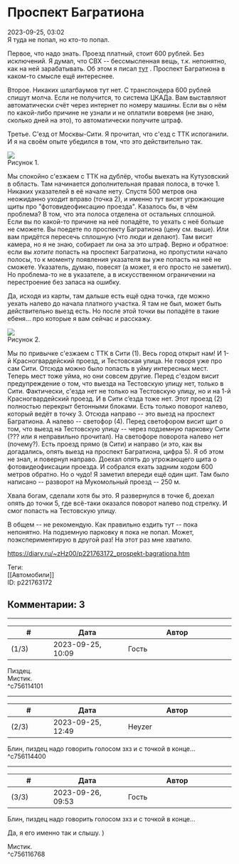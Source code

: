 Проспект Багратиона
===================

  
2023-09-25, 03:02  
 Я туда не попал, но кто-то попал.   
   
 Первое, что надо знать. Проезд платный, стоит 600 рублей. Без исключений. Я думал, что СВХ -- бессмысленная вещь, т.к. непонятно, как на ней зарабатывать. Об этом я писал  [тут](Северо-восточная%20хорда)  . Проспект Багратиона в каком-то смысле ещё интереснее.   
   
 Второе. Никаких шлагбаумов тут нет. С транспондера 600 рублей спишут молча. Если не получится, то система ЦКАДа. Вам выставляют автоматически счёт через интернет по номеру машины. Если вы о нём по какой-либо причине не узнали и не оплатили вовремя (не знаю, сколько дней на это), то автоматически получите штраф.   
   
 Третье. С'езд от Москвы-Сити. Я прочитал, что с'езд с ТТК испоганили. И я на своём опыте убедился в том, что это действительно так.   
   
   [![](https://i.yapx.ru/WgFoVl.png)](https://yapx.ru/image/WgFoV)    
 Рисунок 1.    
   
 Мы спокойно с'езжаем с ТТК на дублёр, чтобы выехать на Кутузовский в область. Там начинается дополнительная правая полоса, в точке 1. Никаких указателей в её начале нету. Спустя 500 метров она неожиданно уходит вправо (точка 2), и именно тут висят угрожающие щиты про "фотовидеофиксацию проезда". Казалось бы, в чём проблема? В том, что эта полоса отделена от остальных сплошной. Если вы по какой-то причине на неё попадёте, то уехать с неё больше не сможете. Вы поедете по проспекту Багратиона (цену см. выше). Или вам придётся пересечь сплошную (что люди и делают). Там висит камера, но я не знаю, собирает ли она за это штраф. Верно и обратное: если вы  *хотите*  попасть на проспект Багратиона, но пропустили начало полосы, то к моменту появления указателя вы уже попасть на неё не сможете. Указатель, думаю, повесят (а может, я его просто не заметил). Но проблема-то не в указателе, а в искусственном ограничении на перестроение без запаса на ошибку.   
   
 Да, исходя из карты, там дальше есть ещё одна точка, где можно уехать налево до начала платного участка. Я там не был, может быть действительно выезд есть. Но после этой точки вы попадёте в такие ебеня... про которые я вам сейчас и расскажу.   
   
   [![](https://i.yapx.ru/WgFoUl.png)](https://yapx.ru/image/WgFoU)    
 Рисунок 2.    
   
 Мы по привычке с'езжаем с ТТК в Сити (1). Весь город открыт нам! И 1-й Красногвардейский проезд, и Тестовская улица. Не говоря уже про сам Сити. Отсюда можно было попасть в уйму интересных мест. Теперь мест тоже уйма, но они совсем другие. Перед с'ездом висит предупреждение о том, что выезда на Тестовскую улицу нет, только в Сити. Фактически, с'езда нет не только на Тестовскую улицу, но и на 1-й Красногвардейский проезд. И в Сити с’езда тоже нет. Этот проезд (2) полностью перекрыт бетонными блоками. Есть только поворот налево, который ведёт в точку 3. Отсюда направо -- это выезд на проспект Багратиона. А налево -- светофор (4). Перед светофором висит щит о том, что выезд на Тестовскую улицу -- через подземную парковку Сити (??? или я неправильно прочитал). На светофоре поворота налево нет (почему?). Есть проезд прямо (в Сити) и направо (и это, как вы догадались, опять выезд на проспект Багратиона, цифра 5). Я об этом не знал, и повернул направо. Доехал опять до угрожающего щита о фотовидеофиксации проезда. И собрался ехать задним ходом 600 метров обратно. Но о чудо! Я заметил впереди ещё один щит. Там было написано -- разворот на Мукомольный проезд -- 250 м.   
   
 Хвала богам, сделали хотя бы это. Я развернулся в точке 6, доехал опять до точки 5, где всё-таки оказался поворот налево под стрелку. И смог попасть на Тестовскую улицу.   
   
 В общем -- не рекомендую. Как правильно ездить тут -- пока непонятно. На подземную парковку я пока не попал. Может, поэкспериментирую в другой раз! На этот раз мне хватило.   
  
<https://diary.ru/~zHz00/p221763172_prospekt-bagrationa.htm>  
  
Теги:  
[[Автомобили]]  
ID: p221763172  


Комментарии: 3
--------------

  


---



|         #         |              Дата              |                     Автор                     |           ID           |
| --- | --- | --- | --- |
| (1/3) | 2023-09-25, 10:09 | Гость | c756114101 |

  
 Пиздец.   
 Мистик.   
 ^c756114101

---



|         #         |              Дата              |                     Автор                     |           ID           |
| --- | --- | --- | --- |
| (2/3) | 2023-09-25, 12:49 | Heyzer | c756114400 |

  
 Блин, пиздец надо говорить голосом зхз и с точкой в конце…   
 ^c756114400

---



|         #         |              Дата              |                     Автор                     |           ID           |
| --- | --- | --- | --- |
| (3/3) | 2023-09-26, 09:53 | Гость | c756116768 |

  
  Блин, пиздец надо говорить голосом зхз и с точкой в конце…    
   
 Да, я его именно так и слышу. )   
   
 Мистик.   
 ^c756116768